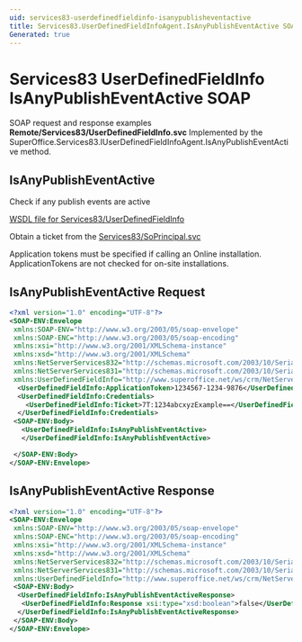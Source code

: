 ```yaml
---
uid: services83-userdefinedfieldinfo-isanypublisheventactive
title: Services83.UserDefinedFieldInfoAgent.IsAnyPublishEventActive SOAP
Generated: true
---
```


# Services83 UserDefinedFieldInfo IsAnyPublishEventActive SOAP

SOAP request and response examples **Remote/Services83/UserDefinedFieldInfo.svc**
Implemented by the <see cref="M:SuperOffice.Services83.IUserDefinedFieldInfoAgent.IsAnyPublishEventActive">SuperOffice.Services83.IUserDefinedFieldInfoAgent.IsAnyPublishEventActive</see> method.

## IsAnyPublishEventActive

Check if any publish events are active




[WSDL file for Services83/UserDefinedFieldInfo](../Services83-UserDefinedFieldInfo.md)

Obtain a ticket from the [Services83/SoPrincipal.svc](../SoPrincipal/SoPrincipal.md)

Application tokens must be specified if calling an Online installation. ApplicationTokens are not checked for on-site installations.

## IsAnyPublishEventActive Request

```xml
<?xml version="1.0" encoding="UTF-8"?>
<SOAP-ENV:Envelope
 xmlns:SOAP-ENV="http://www.w3.org/2003/05/soap-envelope"
 xmlns:SOAP-ENC="http://www.w3.org/2003/05/soap-encoding"
 xmlns:xsi="http://www.w3.org/2001/XMLSchema-instance"
 xmlns:xsd="http://www.w3.org/2001/XMLSchema"
 xmlns:NetServerServices832="http://schemas.microsoft.com/2003/10/Serialization/Arrays"
 xmlns:NetServerServices831="http://schemas.microsoft.com/2003/10/Serialization/"
 xmlns:UserDefinedFieldInfo="http://www.superoffice.net/ws/crm/NetServer/Services83">
  <UserDefinedFieldInfo:ApplicationToken>1234567-1234-9876</UserDefinedFieldInfo:ApplicationToken>
  <UserDefinedFieldInfo:Credentials>
    <UserDefinedFieldInfo:Ticket>7T:1234abcxyzExample==</UserDefinedFieldInfo:Ticket>
  </UserDefinedFieldInfo:Credentials>
 <SOAP-ENV:Body>
   <UserDefinedFieldInfo:IsAnyPublishEventActive>
   </UserDefinedFieldInfo:IsAnyPublishEventActive>

 </SOAP-ENV:Body>
</SOAP-ENV:Envelope>

```


## IsAnyPublishEventActive Response

```xml
<?xml version="1.0" encoding="UTF-8"?>
<SOAP-ENV:Envelope
 xmlns:SOAP-ENV="http://www.w3.org/2003/05/soap-envelope"
 xmlns:SOAP-ENC="http://www.w3.org/2003/05/soap-encoding"
 xmlns:xsi="http://www.w3.org/2001/XMLSchema-instance"
 xmlns:xsd="http://www.w3.org/2001/XMLSchema"
 xmlns:NetServerServices832="http://schemas.microsoft.com/2003/10/Serialization/Arrays"
 xmlns:NetServerServices831="http://schemas.microsoft.com/2003/10/Serialization/"
 xmlns:UserDefinedFieldInfo="http://www.superoffice.net/ws/crm/NetServer/Services83">
 <SOAP-ENV:Body>
  <UserDefinedFieldInfo:IsAnyPublishEventActiveResponse>
   <UserDefinedFieldInfo:Response xsi:type="xsd:boolean">false</UserDefinedFieldInfo:Response>
  </UserDefinedFieldInfo:IsAnyPublishEventActiveResponse>
 </SOAP-ENV:Body>
</SOAP-ENV:Envelope>

```

